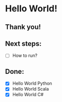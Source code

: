 # Hello World!

## Thank you!

## Next steps:

- [ ] How to run?

## Done:

- [x] Hello World Python
- [x] Hello World Scala
- [x] Hello World C#
